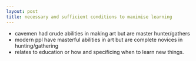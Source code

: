 ```yaml
---
layout: post
title: necessary and sufficient conditions to maximise learning
---
```


- cavemen had crude abilities in making art but are master hunter/gathers
- modern ppl have masterful abilities in art but are complete novices in hunting/gathering
- relates to education or how and specificing when to learn new things.